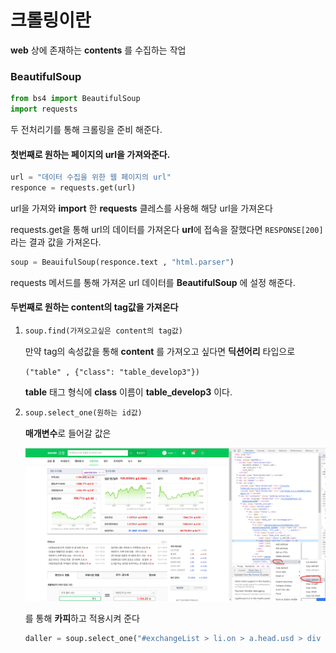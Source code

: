 # 크롤링이란

**web** 상에 존재하는 **contents** 를 수집하는 작업 

### BeautifulSoup

```python
from bs4 import BeautifulSoup
import requests
```

두 전처리기를 통해 크롤링을 준비 해준다.

#### 첫번째로 원하는 페이지의 url을 가져와준다.

```python
url = "데이터 수집을 위한 웹 페이지의 url"
responce = requests.get(url)
```

url을 가져와 **import** 한 **requests** 클레스를 사용해 해당 url을 가져온다

requests.get을 통해 url의 데이터를 가져온다
**url**에 접속을 잘했다면 `RESPONSE[200]` 라는 결과 값을 가져온다.

```python
soup = BeauifulSoup(responce.text , "html.parser")
```

requests 메서드를 통해  가져온 url 데이터를 **BeautifulSoup** 에 설정 해준다.

#### 두번째로 원하는 content의 tag값을 가져온다

1. ```python
   soup.find(가져오고싶은 content의 tag값)
   ```

   만약 tag의 속성값을 통해 **content** 를 가져오고 싶다면 **딕션어리** 타입으로

    `("table" , {"class": "table_develop3"})`

   **table** 태그 형식에 **class** 이름이 **table_develop3** 이다. 

2. ```python
   soup.select_one(원하는 id값)
   ```

   **매개변수**로 들어갈 값은 

   ![](BeautifulSoup_사용법.assets/selecter.png)

   를 통해 **카피**하고 적용시켜 준다

   ```python
   daller = soup.select_one("#exchangeList > li.on > a.head.usd > div > span.value")
   ```

